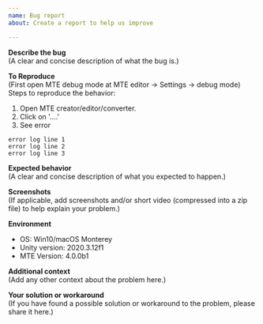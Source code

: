 ```yaml
---
name: Bug report
about: Create a report to help us improve

---
```


<!--
Before posting a bug report here, please
* Read the documentation.
* Upgrade Unity and Mesh Terrain Editor to the latest version and try if it solves your problem.

Warning: For MTE Pro users, NEVER post invoice number publicly.
-->

**Describe the bug**  
(A clear and concise description of what the bug is.)

**To Reproduce**  
(First open MTE debug mode at MTE editor -> Settings -> debug mode)
Steps to reproduce the behavior:
1. Open MTE creator/editor/converter.
2. Click on '....'
3. See error

```text
error log line 1  
error log line 2  
error log line 3
```

**Expected behavior**  
(A clear and concise description of what you expected to happen.)

**Screenshots**  
(If applicable, add screenshots and/or short video (compressed into a zip file) to help explain your problem.)

**Environment**  
 - OS: Win10/macOS Monterey
 - Unity version: 2020.3.12f1
 - MTE Version: 4.0.0b1

**Additional context**  
(Add any other context about the problem here.)

**Your solution or workaround**  
(If you have found a possible solution or workaround to the problem, please share it here.)
